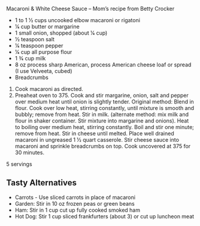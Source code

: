 Macaroni & White Cheese Sauce – Mom’s recipe from Betty Crocker

* 1 to 1 1⁄2 cups uncooked elbow macaroni or rigatoni
* 1⁄4 cup butter or margarine
* 1 small onion, shopped (about 1⁄4 cup)
* 1⁄2 teaspoon salt
* 1⁄4 teaspoon pepper
* 1⁄4 cup all purpose flour
* 1 3⁄4 cup milk
* 8 oz process sharp American, process American cheese loaf or spread (I use Velveeta, cubed)
* Breadcrumbs

1. Cook macaroni as directed. 
2. Preaheat oven to 375. Cook and stir margarine, onion, salt and pepper over medium heat until onion is slightly tender. Original method: Blend in flour. Cook over low heat, stirring constantly, until mixture is smooth and bubbly; remove from heat. Stir in milk. (alternate method: mix milk and flour in shaker container. Stir mixture into margarine and onions). Heat to boiling over medium heat, stirring constantly. Boil and stir one minute; remove from heat. Stir in cheese until melted. Place well drained macaroni in ungreased 1 1⁄2 quart casserole. Stir cheese sauce into macaroni and sprinkle breadcrumbs on top. Cook uncovered at 375 for 30 minutes. 

5 servings

## Tasty Alternatives
* Carrots - Use sliced carrots in place of macaroni
* Garden: Stir in 10 oz frozen peas or green beans
* Ham: Stir in 1 cup cut up fully cooked smoked ham
* Hot Dog: Stir 1 cup sliced frankfurters (about 3) or cut up luncheon meat
